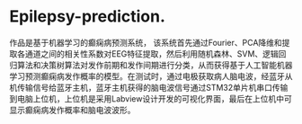 # Epilepsy-prediction.
作品是基于机器学习的癫痫病预测系统， 该系统首先通过Fourier、PCA降维和提取各通道之间的相关性系数对EEG特征提取，然后利用随机森林、SVM、逻辑回归算法和决策树算法对发作前期和发作间期进行分类，从而获得基于人工智能机器学习预测癫痫病发作概率的模型。在测试时，通过电极获取病人脑电波，经蓝牙从机传输信号给蓝牙主机，蓝牙主机获得的脑电波信号通过STM32单片机串口传输到电脑上位机，上位机是采用Labview设计开发的可视化界面，最后在上位机中可显示癫痫病发作概率和脑电波波形。
